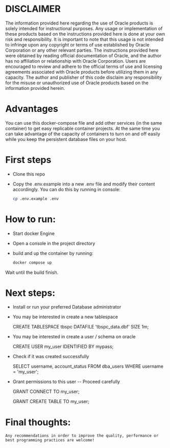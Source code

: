 # DISCLAIMER
The information provided here regarding the use of Oracle products is solely intended for instructional purposes. Any usage or implementation of these products based on the instructions provided here is done at your own risk and responsibility. It is important to note that this usage is not intended to infringe upon any copyright or terms of use established by Oracle Corporation or any other relevant parties. The instructions provided here were obtained by reading official documentation of Oracle, and the author has no affiliation or relationship with Oracle Corporation. Users are encouraged to review and adhere to the official terms of use and licensing agreements associated with Oracle products before utilizing them in any capacity. The author and publisher of this code disclaim any responsibility for the misuse or unauthorized use of Oracle products based on the information provided herein.

# Advantages
You can use this docker-compose file and add other services (in the same container) to get easy replicable container projects. 
At the same time you can take advantage of the capacity of containers to turn on and off easily while you keep the persistent database files on your host.

# First steps
- Clone this repo
- Copy the .env.example into a new .env file and modify their content accordingly. You can do this by running in console:

    ```bash
    cp .env.example .env
    ```
# How to run:
- Start docker Engine
- Open a console in the project directory 
- build and up the container by running:

    ```bash
    docker compose up
    ```
Wait until the build finish.

# Next steps:
- Install or run your preferred Database administrator

- You may be interested in create a new tablespace

    CREATE TABLESPACE tbspc 
    DATAFILE 'tbspc_data.dbf' 
    SIZE 1m;

- You may be interested in create a user / schema on oracle 

    CREATE USER my_user IDENTIFIED BY mypass;

- Check if it was created successfully

    SELECT username, account_status FROM dba_users
    WHERE username = 'my_user';

- Grant permissions to this user -- Proceed carefully

    GRANT CONNECT TO my_user;

    GRANT CREATE TABLE TO my_user;

# Final thoughts:
    Any recommendations in order to improve the quality, performance or best programming practices are welcome!